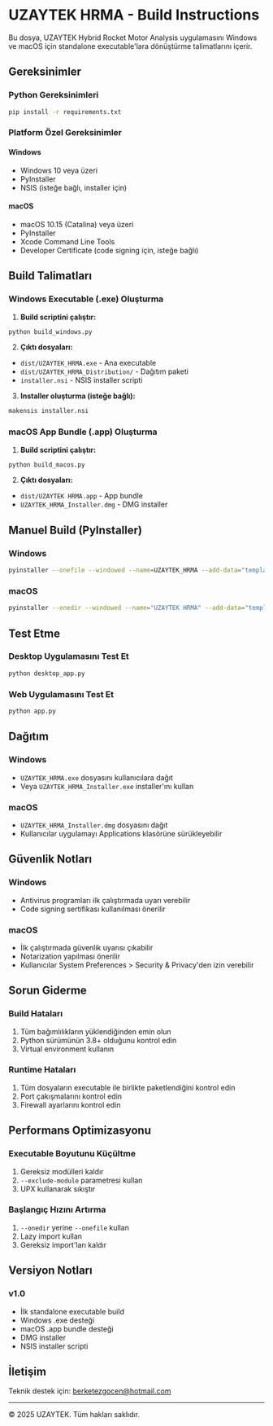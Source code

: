 # UZAYTEK HRMA - Build Instructions

Bu dosya, UZAYTEK Hybrid Rocket Motor Analysis uygulamasını Windows ve macOS için standalone executable'lara dönüştürme talimatlarını içerir.

## Gereksinimler

### Python Gereksinimleri
```bash
pip install -r requirements.txt
```

### Platform Özel Gereksinimler

#### Windows
- Windows 10 veya üzeri
- PyInstaller
- NSIS (isteğe bağlı, installer için)

#### macOS
- macOS 10.15 (Catalina) veya üzeri
- PyInstaller
- Xcode Command Line Tools
- Developer Certificate (code signing için, isteğe bağlı)

## Build Talimatları

### Windows Executable (.exe) Oluşturma

1. **Build scriptini çalıştır:**
```bash
python build_windows.py
```

2. **Çıktı dosyaları:**
- `dist/UZAYTEK_HRMA.exe` - Ana executable
- `dist/UZAYTEK_HRMA_Distribution/` - Dağıtım paketi
- `installer.nsi` - NSIS installer scripti

3. **Installer oluşturma (isteğe bağlı):**
```bash
makensis installer.nsi
```

### macOS App Bundle (.app) Oluşturma

1. **Build scriptini çalıştır:**
```bash
python build_macos.py
```

2. **Çıktı dosyaları:**
- `dist/UZAYTEK HRMA.app` - App bundle
- `UZAYTEK_HRMA_Installer.dmg` - DMG installer

## Manuel Build (PyInstaller)

### Windows
```bash
pyinstaller --onefile --windowed --name=UZAYTEK_HRMA --add-data="templates;templates" --add-data="static;static" desktop_app.py
```

### macOS
```bash
pyinstaller --onedir --windowed --name="UZAYTEK HRMA" --add-data="templates:templates" --add-data="static:static" desktop_app.py
```

## Test Etme

### Desktop Uygulamasını Test Et
```bash
python desktop_app.py
```

### Web Uygulamasını Test Et
```bash
python app.py
```

## Dağıtım

### Windows
- `UZAYTEK_HRMA.exe` dosyasını kullanıcılara dağıt
- Veya `UZAYTEK_HRMA_Installer.exe` installer'ını kullan

### macOS
- `UZAYTEK_HRMA_Installer.dmg` dosyasını dağıt
- Kullanıcılar uygulamayı Applications klasörüne sürükleyebilir

## Güvenlik Notları

### Windows
- Antivirus programları ilk çalıştırmada uyarı verebilir
- Code signing sertifikası kullanılması önerilir

### macOS
- İlk çalıştırmada güvenlik uyarısı çıkabilir
- Notarization yapılması önerilir
- Kullanıcılar System Preferences > Security & Privacy'den izin verebilir

## Sorun Giderme

### Build Hataları
1. Tüm bağımlılıkların yüklendiğinden emin olun
2. Python sürümünün 3.8+ olduğunu kontrol edin
3. Virtual environment kullanın

### Runtime Hataları
1. Tüm dosyaların executable ile birlikte paketlendiğini kontrol edin
2. Port çakışmalarını kontrol edin
3. Firewall ayarlarını kontrol edin

## Performans Optimizasyonu

### Executable Boyutunu Küçültme
1. Gereksiz modülleri kaldır
2. `--exclude-module` parametresi kullan
3. UPX kullanarak sıkıştır

### Başlangıç Hızını Artırma
1. `--onedir` yerine `--onefile` kullan
2. Lazy import kullan
3. Gereksiz import'ları kaldır

## Versiyon Notları

### v1.0
- İlk standalone executable build
- Windows .exe desteği
- macOS .app bundle desteği
- DMG installer
- NSIS installer scripti

## İletişim

Teknik destek için: berketezgocen@hotmail.com

---
© 2025 UZAYTEK. Tüm hakları saklıdır.